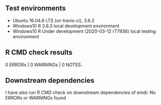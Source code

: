 ## Test environments
* Ubuntu 16.04.6 LTS (on travis-ci), 3.6.2
* Windows10 R 3.6.3 local development environment
* Windows10 R Under development (2020-03-12 r77936) local testing environment

## R CMD check results

0 ERRORs | 0 WARNINGs | 0 NOTES. 

## Downstream dependencies

I have also run R CMD check on downstream dependencies of emdi:
No ERRORs or WARNINGs found

